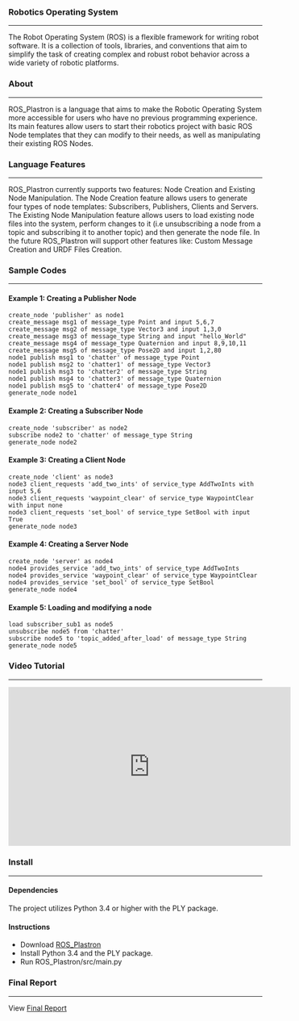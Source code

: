 
### **Robotics Operating System**
---
The Robot Operating System (ROS) is a flexible framework for writing robot software. It is a collection of tools, libraries, and conventions that aim to simplify the task of creating complex and robust robot behavior across a wide variety of robotic platforms. 

### **About**
---
ROS_Plastron is a language that aims to make the Robotic Operating System more accessible for users who have no previous programming experience. Its main features allow users to start their robotics project with basic ROS Node templates that they can modify to their needs, as well as manipulating their existing ROS Nodes.

### **Language Features**
---
ROS_Plastron currently supports two features: Node Creation and Existing Node Manipulation. The Node Creation feature allows users to generate four types of node templates: Subscribers, Publishers, Clients and Servers. The Existing Node Manipulation feature allows users to load existing node files into the system, perform changes to it (i.e unsubscribing a node from a topic and subscribing it to another topic) and then generate the node file. In the future ROS_Plastron will support other features like: Custom Message Creation and URDF Files Creation.

### **Sample Codes**
---
#### Example 1: Creating a Publisher Node
```
create_node 'publisher' as node1
create_message msg1 of message_type Point and input 5,6,7
create_message msg2 of message_type Vector3 and input 1,3,0
create_message msg3 of message_type String and input "hello_World"
create_message msg4 of message_type Quaternion and input 8,9,10,11
create_message msg5 of message_type Pose2D and input 1,2,80
node1 publish msg1 to 'chatter' of message_type Point
node1 publish msg2 to 'chatter1' of message_type Vector3
node1 publish msg3 to 'chatter2' of message_type String
node1 publish msg4 to 'chatter3' of message_type Quaternion
node1 publish msg5 to 'chatter4' of message_type Pose2D
generate_node node1
```
#### Example 2: Creating a Subscriber Node
```
create_node 'subscriber' as node2
subscribe node2 to 'chatter' of message_type String
generate_node node2
```
#### Example 3: Creating a Client Node
```
create_node 'client' as node3
node3 client_requests 'add_two_ints' of service_type AddTwoInts with input 5,6
node3 client_requests 'waypoint_clear' of service_type WaypointClear with input none
node3 client_requests 'set_bool' of service_type SetBool with input True
generate_node node3
```
#### Example 4: Creating a Server Node
```
create_node 'server' as node4
node4 provides_service 'add_two_ints' of service_type AddTwoInts
node4 provides_service 'waypoint_clear' of service_type WaypointClear
node4 provides_service 'set_bool' of service_type SetBool
generate_node node4
```
#### Example 5: Loading and modifying a node
```
load subscriber_sub1 as node5
unsubscribe node5 from 'chatter'
subscribe node5 to 'topic_added_after_load' of message_type String
generate_node node5
```

### **Video Tutorial**
---
<div align="center">
  <iframe width="560" height="315" src="https://www.youtube.com/embed/mOqia0bzEIw" frameborder="0" allow="accelerometer; autoplay; encrypted-media; gyroscope; picture-in-picture" allowfullscreen></iframe>
</div>

### **Install**
---
#### Dependencies
The project utilizes Python 3.4 or higher with the PLY package.

#### Instructions
* Download <a href="https://github.com/israeljosue0910/ROS_Plastron/archive/master.zip"> ROS_Plastron </a>
* Install Python 3.4 and the PLY package.
* Run ROS_Plastron/src/main.py

### **Final Report**
---
View <a href="https://github.com/israeljosue0910/ROS_Plastron/archive/master.zip"> Final Report </a>

